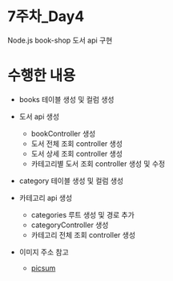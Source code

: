 # 7주차_Day4
Node.js book-shop 도서 api 구현

# 수행한 내용
- books 테이블 생성 및 컬럼 생성
- 도서 api 생성
  - bookController 생성
  - 도서 전체 조회 controller 생성
  - 도서 상세 조회 controller 생성
  - 카테고리별 도서 조회 controller 생성 및 수정
- category 테이블 생성 및 컬럼 생성
- 카테고리 api 생성
  - categories 루트 생성 및 경로 추가
  - categoryController 생성
  - 카테고리 전체 조회 controller 생성

- 이미지 주소 참고
  - [picsum](https://picsum.photos/)

